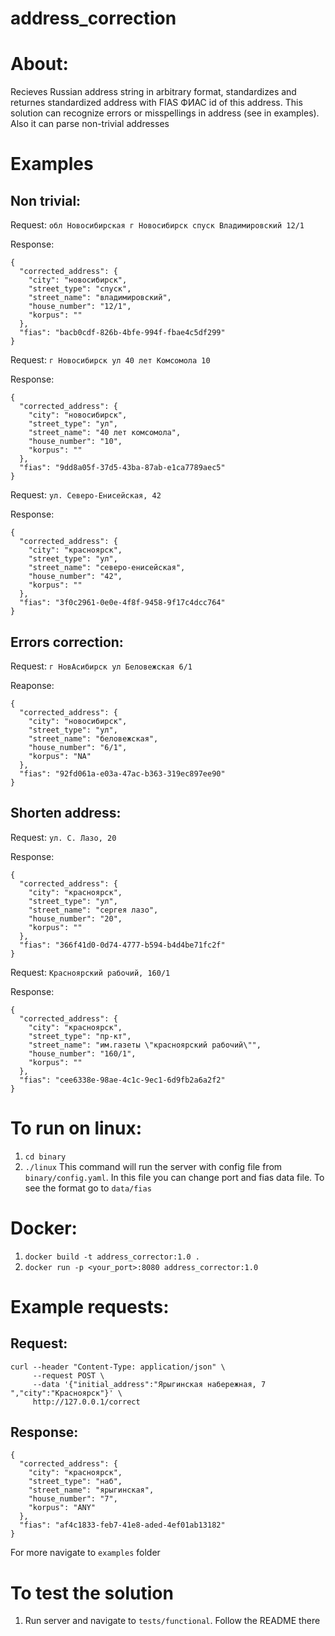 # address_correction

# About:
Recieves Russian address string in arbitrary format, standardizes and returnes
standardized address with FIAS ФИАС id of this address. This solution can recognize errors
or misspellings in address (see in examples). Also it can parse non-trivial addresses


# Examples

## Non trivial:

Request: `обл Новосибирская г Новосибирск спуск Владимировский 12/1`

Response:
```
{
  "corrected_address": {
    "city": "новосибирск",
    "street_type": "спуск",
    "street_name": "владимировский",
    "house_number": "12/1",
    "korpus": ""
  },
  "fias": "bacb0cdf-826b-4bfe-994f-fbae4c5df299"
}
```


Request: `г Новосибирск ул 40 лет Комсомола 10`

Response:
```
{
  "corrected_address": {
    "city": "новосибирск",
    "street_type": "ул",
    "street_name": "40 лет комсомола",
    "house_number": "10",
    "korpus": ""
  },
  "fias": "9dd8a05f-37d5-43ba-87ab-e1ca7789aec5"
}
```

Request: `ул. Северо-Енисейская, 42`

Response:
```
{
  "corrected_address": {
    "city": "красноярск",
    "street_type": "ул",
    "street_name": "северо-енисейская",
    "house_number": "42",
    "korpus": ""
  },
  "fias": "3f0c2961-0e0e-4f8f-9458-9f17c4dcc764"
}
```

## Errors correction:

Request: `г НовАсибирск ул Беловежская 6/1`

Reaponse:
```
{
  "corrected_address": {
    "city": "новосибирск",
    "street_type": "ул",
    "street_name": "беловежская",
    "house_number": "6/1",
    "korpus": "NA"
  },
  "fias": "92fd061a-e03a-47ac-b363-319ec897ee90"
}
```


## Shorten address:

Request: `ул. С. Лазо, 20`

Response:
```
{
  "corrected_address": {
    "city": "красноярск",
    "street_type": "ул",
    "street_name": "сергея лазо",
    "house_number": "20",
    "korpus": ""
  },
  "fias": "366f41d0-0d74-4777-b594-b4d4be71fc2f"
}
```

Request: `Красноярский рабочий, 160/1`

Response:
```
{
  "corrected_address": {
    "city": "красноярск",
    "street_type": "пр-кт",
    "street_name": "им.газеты \"красноярский рабочий\"",
    "house_number": "160/1",
    "korpus": ""
  },
  "fias": "cee6338e-98ae-4c1c-9ec1-6d9fb2a6a2f2"
}
```

# To run on linux:
1. `cd binary`
2. `./linux`
This command will run the server with config file from `binary/config.yaml`.
In this file you can change port and fias data file. To see the format go to
`data/fias`

# Docker:
1. `docker build -t address_corrector:1.0 .`
2. `docker run -p <your_port>:8080 address_corrector:1.0`


# Example requests:
## Request:
```
curl --header "Content-Type: application/json" \
     --request POST \
     --data '{"initial_address":"Ярыгинская набережная, 7 ","city":"Красноярск"}' \
     http://127.0.0.1/correct
```

## Response:
```
{
  "corrected_address": {
    "city": "красноярск",
    "street_type": "наб",
    "street_name": "ярыгинская",
    "house_number": "7",
    "korpus": "ANY"
  },
  "fias": "af4c1833-feb7-41e8-aded-4ef01ab13182"
}

```

For more navigate to `examples` folder

# To test the solution
1. Run server and navigate to `tests/functional`. Follow the README there
